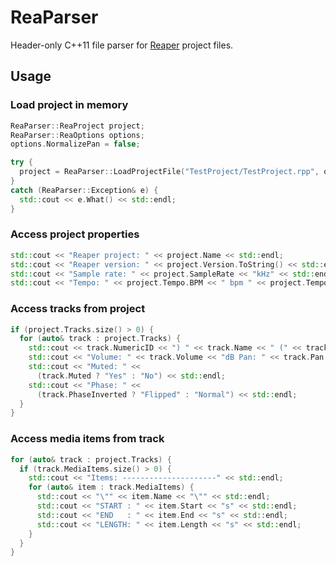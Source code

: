 # ReaParser
Header-only C++11 file parser for [Reaper](https://www.reaper.fm/) project files. 

## Usage

### Load project in memory
```c++
ReaParser::ReaProject project;
ReaParser::ReaOptions options;
options.NormalizePan = false;

try {
  project = ReaParser::LoadProjectFile("TestProject/TestProject.rpp", options);
}
catch (ReaParser::Exception& e) {
  std::cout << e.What() << std::endl;
}
```
### Access project properties
```c++
std::cout << "Reaper project: " << project.Name << std::endl;
std::cout << "Reaper version: " << project.Version.ToString() << std::endl;
std::cout << "Sample rate: " << project.SampleRate << "kHz" << std::endl;
std::cout << "Tempo: " << project.Tempo.BPM << " bpm " << project.Tempo.Beats << "/" << project.Tempo.Bars << std::endl << std::endl;
```
### Access tracks from project
```c++
if (project.Tracks.size() > 0) {
  for (auto& track : project.Tracks) {
    std::cout << track.NumericID << ") " << track.Name << " (" << track.GUID << ")\n";
    std::cout << "Volume: " << track.Volume << "dB Pan: " << track.Pan << "%\n";
    std::cout << "Muted: " <<
      (track.Muted ? "Yes" : "No") << std::endl;
    std::cout << "Phase: " <<
      (track.PhaseInverted ? "Flipped" : "Normal") << std::endl;
  }
}
```
### Access media items from track
```c++
for (auto& track : project.Tracks) {
  if (track.MediaItems.size() > 0) {
    std::cout << "Items: ---------------------" << std::endl;
    for (auto& item : track.MediaItems) {
      std::cout << "\"" << item.Name << "\"" << std::endl;
      std::cout << "START : " << item.Start << "s" << std::endl;
      std::cout << "END   : " << item.End << "s" << std::endl;
      std::cout << "LENGTH: " << item.Length << "s" << std::endl;
    }
  }
}
```
